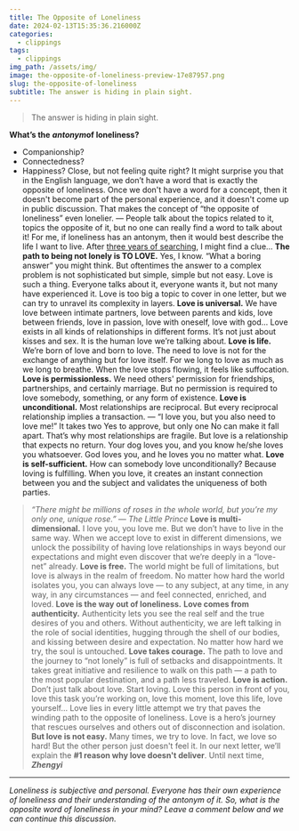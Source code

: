```yaml
---
title: The Opposite of Loneliness
date: 2024-02-13T15:35:36.216000Z
categories:
  - clippings
tags:
  - clippings
img_path: /assets/img/
image: the-opposite-of-loneliness-preview-17e87957.png
slug: the-opposite-of-loneliness
subtitle: The answer is hiding in plain sight.
---
```


> The answer is hiding in plain sight.

**What’s the** _**antonym**_**of loneliness?**
* Companionship? 
* Connectedness? 
* Happiness?
Close, but not feeling quite right?
It might surprise you that in the English language, we don’t have a word that is exactly the opposite of loneliness.
Once we don't have a word for a concept, then it doesn't become part of the personal experience, and it doesn't come up in public discussion. 
That makes the concept of “the opposite of loneliness” even lonelier. — People talk about the topics related to it, topics the opposite of it, but no one can really find a word to talk about it!
For me, if loneliness has an antonym, then it would best describe the life I want to live. After [three years of searching](https://zhengyishen.substack.com/p/my-not-lonely-journey), I might find a clue…
**The path to being not lonely is TO LOVE.**
Yes, I know. “What a boring answer” you might think. But oftentimes the answer to a complex problem is not sophisticated but simple, simple but not easy. 
Love is such a thing. 
Everyone talks about it, everyone wants it, but not many have experienced it.
Love is too big a topic to cover in one letter, but we can try to unravel its complexity in layers. 
**Love is universal.**
We have love between intimate partners, love between parents and kids, love between friends, love in passion, love with oneself, love with god...
Love exists in all kinds of relationships in different forms. It’s not just about kisses and sex. It is the human love we’re talking about. 
**Love is life.**
We’re born of love and born to love. 
The need to love is not for the exchange of anything but for love itself. For we long to love as much as we long to breathe. When the love stops flowing, it feels like suffocation.
**Love is permissionless.**
We need others' permission for friendships, partnerships, and certainly marriage. But no permission is required to love somebody, something, or any form of existence. 
**Love is unconditional.**
Most relationships are reciprocal. But every reciprocal relationship implies a transaction. — “I love you, but you also need to love me!”
It takes two Yes to approve, but only one No can make it fall apart. That’s why most relationships are fragile.
But love is a relationship that expects no return. Your dog loves you, and you know he/she loves you whatsoever. God loves you, and he loves you no matter what.
**Love is self-sufficient.**
How can somebody love unconditionally? Because loving is fulfilling. 
When you love, it creates an instant connection between you and the subject and validates the uniqueness of both parties. 
> _“There might be millions of roses in the whole world, but you’re my only one, unique rose.”_ — _The Little Prince_
**Love is multi-dimensional.**
I love you, you love me. But we don’t have to live in the same way. 
When we accept love to exist in different dimensions, we unlock the possibility of having love relationships in ways beyond our expectations and might even discover that we’re deeply in a “love-net” already.
**Love is free.**
The world might be full of limitations, but love is always in the realm of freedom. 
No matter how hard the world isolates you, you can always love — to any subject, at any time, in any way, in any circumstances — and feel connected, enriched, and loved.
**Love is the way out of loneliness.**
**Love comes from authenticity.**
Authenticity lets you see the real self and the true desires of you and others. Without authenticity, we are left talking in the role of social identities, hugging through the shell of our bodies, and kissing between desire and expectation.
No matter how hard we try, the soul is untouched.
**Love takes courage.**
The path to love and the journey to “not lonely” is full of setbacks and disappointments. It takes great initiative and resilience to walk on this path — a path to the most popular destination, and a path less traveled. 
**Love is action.**
Don’t just talk about love. Start loving. 
Love this person in front of you, love this task you’re working on, love this moment, love this life, love yourself… 
Love lies in every little attempt we try that paves the winding path to the opposite of loneliness. Love is a hero’s journey that rescues ourselves and others out of disconnection and isolation.
**But love is not easy.**
Many times, we try to love. In fact, we love so hard! But the other person just doesn't feel it. In our next letter, we’ll explain the **#1 reason why love doesn't deliver**.
Until next time,
_**Zhengyi**_
* * *
_Loneliness is subjective and personal. Everyone has their own experience of loneliness and their understanding of the antonym of it._
_So, what is the opposite word of loneliness in your mind?_
_Leave a comment below and we can continue this discussion._
